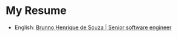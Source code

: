 # My Resume

 - English:
[Brunno Henrique de Souza | Senior software engineer](https://brunnohenrique.github.io/)
